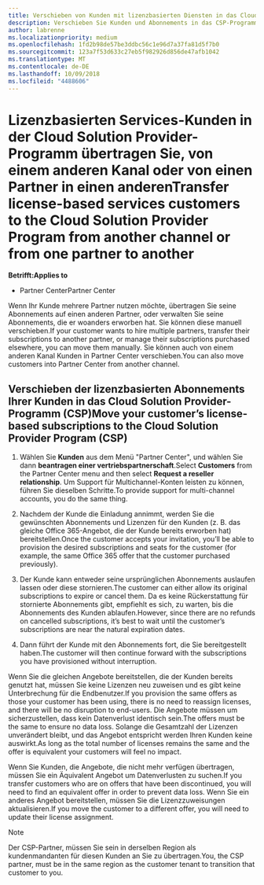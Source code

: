```yaml
---
title: Verschieben von Kunden mit lizenzbasierten Diensten in das Cloud Solution Provider-Programm im Partner Center | Partner Center
description: Verschieben Sie Kunden und Abonnements in das CSP-Programm aus einem anderen Kanal oder von einem anderen Partner.
author: labrenne
ms.localizationpriority: medium
ms.openlocfilehash: 1fd2b98de57be3ddbc56c1e96d7a37fa81d5f7b0
ms.sourcegitcommit: 123a7f53d633c27eb5f982926d856de47afb1042
ms.translationtype: MT
ms.contentlocale: de-DE
ms.lasthandoff: 10/09/2018
ms.locfileid: "4488606"
---
```

# <a name="transfer-license-based-services-customers-to-the-cloud-solution-provider-program-from-another-channel-or-from-one-partner-to-another"></a><span data-ttu-id="9ea3f-103">Lizenzbasierten Services-Kunden in der Cloud Solution Provider-Programm übertragen Sie, von einem anderen Kanal oder von einen Partner in einen anderen</span><span class="sxs-lookup"><span data-stu-id="9ea3f-103">Transfer license-based services customers to the Cloud Solution Provider Program from another channel or from one partner to another</span></span>

**<span data-ttu-id="9ea3f-104">Betrifft:</span><span class="sxs-lookup"><span data-stu-id="9ea3f-104">Applies to</span></span>**

-  <span data-ttu-id="9ea3f-105">Partner Center</span><span class="sxs-lookup"><span data-stu-id="9ea3f-105">Partner Center</span></span>

<span data-ttu-id="9ea3f-106">Wenn Ihr Kunde mehrere Partner nutzen möchte, übertragen Sie seine Abonnements auf einen anderen Partner, oder verwalten Sie seine Abonnements, die er woanders erworben hat. Sie können diese manuell verschieben.</span><span class="sxs-lookup"><span data-stu-id="9ea3f-106">If your customer wants to hire multiple partners, transfer their subscriptions to another partner, or manage their subscriptions purchased elsewhere, you can move them manually.</span></span> <span data-ttu-id="9ea3f-107">Sie können auch von einem anderen Kanal Kunden in Partner Center verschieben.</span><span class="sxs-lookup"><span data-stu-id="9ea3f-107">You can also move customers into Partner Center from another channel.</span></span>

## <a name="move-your-customers-license-based-subscriptions-to-the-cloud-solution-provider-program-csp"></a><span data-ttu-id="9ea3f-108">Verschieben der lizenzbasierten Abonnements Ihrer Kunden in das Cloud Solution Provider-Programm (CSP)</span><span class="sxs-lookup"><span data-stu-id="9ea3f-108">Move your customer’s license-based subscriptions to the Cloud Solution Provider Program (CSP)</span></span>

1. <span data-ttu-id="9ea3f-109">Wählen Sie **Kunden** aus dem Menü "Partner Center", und wählen Sie dann **beantragen einer vertriebspartnerschaft**.</span><span class="sxs-lookup"><span data-stu-id="9ea3f-109">Select **Customers** from the Partner Center menu and then select **Request a reseller relationship**.</span></span> <span data-ttu-id="9ea3f-110">Um Support für Multichannel-Konten leisten zu können, führen Sie dieselben Schritte.</span><span class="sxs-lookup"><span data-stu-id="9ea3f-110">To provide support for multi-channel accounts, you do the same thing.</span></span>

2.  <span data-ttu-id="9ea3f-111">Nachdem der Kunde die Einladung annimmt, werden Sie die gewünschten Abonnements und Lizenzen für den Kunden (z. B. das gleiche Office 365-Angebot, die der Kunde bereits erworben hat) bereitstellen.</span><span class="sxs-lookup"><span data-stu-id="9ea3f-111">Once the customer accepts your invitation, you’ll be able to provision the desired subscriptions and seats for the customer (for example, the same Office 365 offer that the customer purchased previously).</span></span>

3. <span data-ttu-id="9ea3f-112">Der Kunde kann entweder seine ursprünglichen Abonnements auslaufen lassen oder diese stornieren.</span><span class="sxs-lookup"><span data-stu-id="9ea3f-112">The customer can either allow its original subscriptions to expire or cancel them.</span></span> <span data-ttu-id="9ea3f-113">Da es keine Rückerstattung für stornierte Abonnements gibt, empfiehlt es sich, zu warten, bis die Abonnements des Kunden ablaufen.</span><span class="sxs-lookup"><span data-stu-id="9ea3f-113">However, since there are no refunds on cancelled subscriptions, it’s best to wait until the customer’s subscriptions are near the natural expiration dates.</span></span>

4. <span data-ttu-id="9ea3f-114">Dann führt der Kunde mit den Abonnements fort, die Sie bereitgestellt haben.</span><span class="sxs-lookup"><span data-stu-id="9ea3f-114">The customer will then continue forward with the subscriptions you have provisioned without interruption.</span></span>


<span data-ttu-id="9ea3f-115">Wenn Sie die gleichen Angebote bereitstellen, die der Kunden bereits genutzt hat, müssen Sie keine Lizenzen neu zuweisen und es gibt keine Unterbrechung für die Endbenutzer.</span><span class="sxs-lookup"><span data-stu-id="9ea3f-115">If you provision the same offers as those your customer has been using, there is no need to reassign licenses, and there will be no disruption to end-users.</span></span> <span data-ttu-id="9ea3f-116">Die Angebote müssen um sicherzustellen, dass kein Datenverlust identisch sein.</span><span class="sxs-lookup"><span data-stu-id="9ea3f-116">The offers must be the same to ensure no data loss.</span></span> <span data-ttu-id="9ea3f-117">Solange die Gesamtzahl der Lizenzen unverändert bleibt, und das Angebot entspricht werden Ihren Kunden keine auswirkt.</span><span class="sxs-lookup"><span data-stu-id="9ea3f-117">As long as the total number of licenses remains the same and the offer is equivalent your customers will feel no impact.</span></span>

<span data-ttu-id="9ea3f-118">Wenn Sie Kunden, die Angebote, die nicht mehr verfügen übertragen, müssen Sie ein Äquivalent Angebot um Datenverlusten zu suchen.</span><span class="sxs-lookup"><span data-stu-id="9ea3f-118">If you transfer customers who are on offers that have been discontinued, you will need to find an equivalent offer in order to prevent data loss.</span></span> <span data-ttu-id="9ea3f-119">Wenn Sie ein anderes Angebot bereitstellen, müssen Sie die Lizenzzuweisungen aktualisieren.</span><span class="sxs-lookup"><span data-stu-id="9ea3f-119">If you move the customer to a different offer, you will need to update their license assignment.</span></span>

>[!NOTE]
><span data-ttu-id="9ea3f-120">Der CSP-Partner, müssen Sie sein in derselben Region als kundenmandanten für diesen Kunden an Sie zu übertragen.</span><span class="sxs-lookup"><span data-stu-id="9ea3f-120">You, the CSP partner, must be in the same region as the customer tenant to transition that customer to you.</span></span> 



